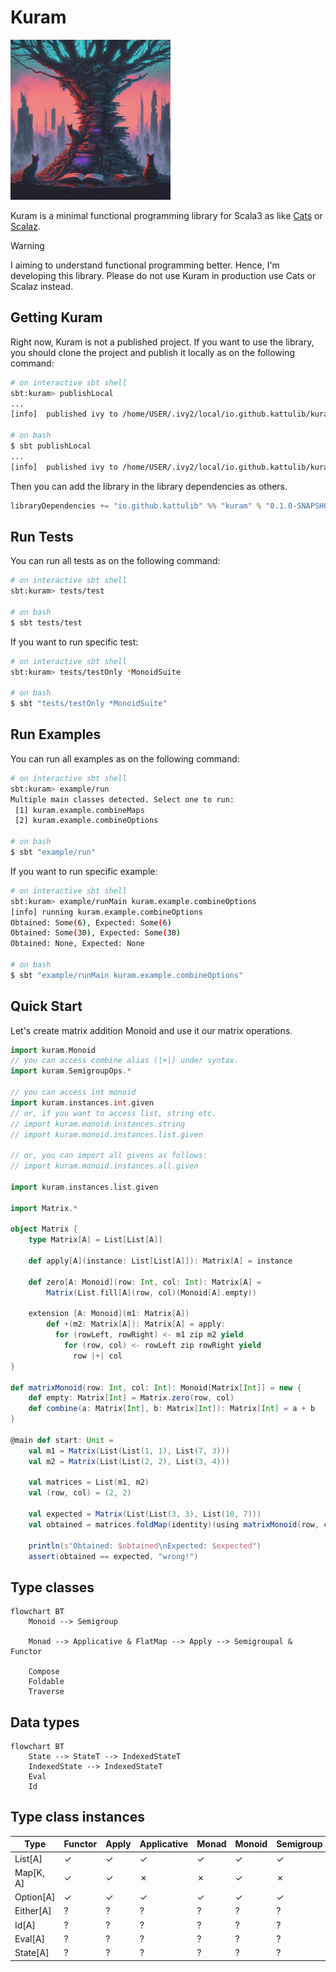 # Kuram

<p>
    <img src="/docs/icon.jpeg" width="256" height="256" />
</p>

Kuram is a minimal functional programming library for Scala3
as like [Cats](https://github.com/typelevel/cats) or [Scalaz](https://github.com/scalaz/scalaz).

> [!WARNING]
> I aiming to understand functional programming better. Hence, I'm developing this library. 
Please do not use Kuram in production use Cats or Scalaz instead.

## Getting Kuram
Right now, Kuram is not a published project. If you want to use the library,
you should clone the project and publish it locally as on the following command:
```bash
# on interactive sbt shell
sbt:kuram> publishLocal
...
[info]  published ivy to /home/USER/.ivy2/local/io.github.kattulib/kuram_3/0.1.0-SNAPSHOT

# on bash
$ sbt publishLocal
...
[info]  published ivy to /home/USER/.ivy2/local/io.github.kattulib/kuram_3/0.1.0-SNAPSHOT
```

Then you can add the library in the library dependencies as others.
```scala
libraryDependencies += "io.github.kattulib" %% "kuram" % "0.1.0-SNAPSHOT"
```

## Run Tests
You can run all tests as on the following command:
```bash
# on interactive sbt shell
sbt:kuram> tests/test

# on bash
$ sbt tests/test
```

If you want to run specific test:
```bash
# on interactive sbt shell
sbt:kuram> tests/testOnly *MonoidSuite

# on bash
$ sbt "tests/testOnly *MonoidSuite"
```

## Run Examples
You can run all examples as on the following command:
```bash
# on interactive sbt shell
sbt:kuram> example/run
Multiple main classes detected. Select one to run:
 [1] kuram.example.combineMaps
 [2] kuram.example.combineOptions

# on bash
$ sbt "example/run"
```

If you want to run specific example:
```bash
# on interactive sbt shell
sbt:kuram> example/runMain kuram.example.combineOptions
[info] running kuram.example.combineOptions
Obtained: Some(6), Expected: Some(6)
Obtained: Some(30), Expected: Some(30)
Obtained: None, Expected: None

# on bash
$ sbt "example/runMain kuram.example.combineOptions"
```

## Quick Start
Let's create matrix addition Monoid and use it our matrix operations.

```scala
import kuram.Monoid
// you can access combine alias (|+|) under syntax.
import kuram.SemigroupOps.*

// you can access int monoid
import kuram.instances.int.given
// or, if you want to access list, string etc.
// import kuram.monoid.instances.string
// import kuram.monoid.instances.list.given

// or, you can import all givens as follows:
// import kuram.monoid.instances.all.given

import kuram.instances.list.given

import Matrix.*

object Matrix {
    type Matrix[A] = List[List[A]]
    
    def apply[A](instance: List[List[A]]): Matrix[A] = instance

    def zero[A: Monoid](row: Int, col: Int): Matrix[A] =
        Matrix(List.fill[A](row, col)(Monoid[A].empty))

    extension [A: Monoid](m1: Matrix[A])
        def +(m2: Matrix[A]): Matrix[A] = apply:
          for (rowLeft, rowRight) <- m1 zip m2 yield
            for (row, col) <- rowLeft zip rowRight yield
              row |+| col
}

def matrixMonoid(row: Int, col: Int): Monoid[Matrix[Int]] = new {
    def empty: Matrix[Int] = Matrix.zero(row, col)
    def combine(a: Matrix[Int], b: Matrix[Int]): Matrix[Int] = a + b
}

@main def start: Unit = 
    val m1 = Matrix(List(List(1, 1), List(7, 3)))
    val m2 = Matrix(List(List(2, 2), List(3, 4)))

    val matrices = List(m1, m2)
    val (row, col) = (2, 2)

    val expected = Matrix(List(List(3, 3), List(10, 7)))
    val obtained = matrices.foldMap(identity)(using matrixMonoid(row, col))

    println(s"Obtained: $obtained\nExpected: $expected")
    assert(obtained == expected, "wrong!")
```

## Type classes
```mermaid
flowchart BT
    Monoid --> Semigroup

    Monad --> Applicative & FlatMap --> Apply --> Semigroupal & Functor

    Compose
    Foldable
    Traverse
```

## Data types
```mermaid
flowchart BT
    State --> StateT --> IndexedStateT
    IndexedState --> IndexedStateT
    Eval
    Id
```

## Type class instances

| Type         | Functor | Apply    | Applicative | Monad      | Monoid     | Semigroup  | Foldable | FlatMap |
| ------------ | ------- | -------- | ----------- | ---------- | ---------- | ---------- | -------- | ------- |
| List[A]      | &check; | &check;  | &check;     | &check;    | &check;    | &check;    | &check;  | ?       |
| Map[K, A]    | &check; | &check;  | &cross;     | &cross;    | &check;    | &cross;    | ?        | ?       |
| Option[A]    | &check; | &check;  | &check;     | &check;    | &check;    | &check;    | ?        | ?       |
| Either[A]    | ?       | ?        | ?           | ?          | ?          | ?          | ?        | ?       |
| Id[A]        | ?       | ?        | ?           | ?          | ?          | ?          | ?        | ?       |
| Eval[A]      | ?       | ?        | ?           | ?          | ?          | ?          | ?        | &check; |
| State[A]     | ?       | ?        | ?           | ?          | ?          | ?          | ?        | ?       |
